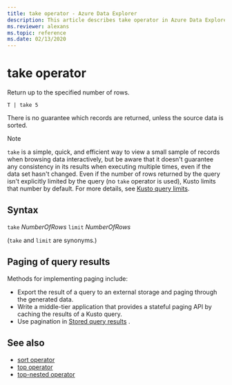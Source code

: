 ```yaml
---
title: take operator - Azure Data Explorer
description: This article describes take operator in Azure Data Explorer.
ms.reviewer: alexans
ms.topic: reference
ms.date: 02/13/2020
---
```

# take operator

Return up to the specified number of rows.

```kusto
T | take 5
```

There is no guarantee which records are returned, unless
the source data is sorted.

> [!NOTE]
> `take` is a simple, quick, and efficient way to view a small sample of records when browsing data interactively, but be aware that it doesn't guarantee any consistency in its results when executing multiple times, even if the data set hasn't changed.
> Even if the number of rows returned by the query isn't explicitly limited by the query (no `take` operator is used), Kusto limits that number by default. For more details, see [Kusto query limits](../concepts/querylimits.md).

## Syntax

`take` *NumberOfRows*
`limit` *NumberOfRows*

(`take` and `limit` are synonyms.)

## Paging of query results

Methods for implementing paging include:

* Export the result of a query to an external storage and paging through the
   generated data.
* Write a middle-tier application that provides a stateful paging API by caching
   the results of a Kusto query.
* Use pagination in [Stored query results](../management/stored-query-results.md#pagination) .


## See also

* [sort operator](sortoperator.md)
* [top operator](topoperator.md)
* [top-nested operator](topnestedoperator.md)
